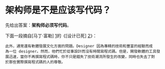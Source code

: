 # 架构师是不是应该写代码？

先给出答案：**架构师必须写代码**。

下面一段摘自[马丁·富勒] [1]的《[设计已死] [2]》：

```
此外，通常還有軟體發展文化方面的問題。Designer 因為專精的技術和豐富的經驗而成為一位 designer。然而，他們忙於從事設計而沒有時間寫程式碼。但是，開發軟體的工具發展迅速，當你不再撰寫程式碼時，你不只是錯失了技術潮流所發生的改變，同時也失去了對於那些實際撰寫程式碼的人的尊敬。
```

[1]: http://www.martinfowler.com/ "马丁·富勒"
[2]: http://www.martinfowler.com/articles/designDead.html "设计已死"